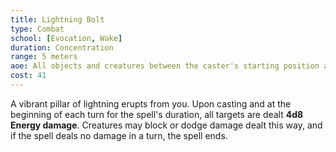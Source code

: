 ```yaml
---
title: Lightning Bolt
type: Combat
school: [Evocation, Wake]
duration: Concentration
range: 5 meters
aoe: All objects and creatures between the caster's starting position and a chosen point
cost: 41
---
```

A vibrant pillar of lightning erupts from you. Upon casting and at the beginning of each turn for the spell's duration, all targets are dealt **4d8 Energy damage**. Creatures may block or dodge damage dealt this way, and if the spell deals no damage in a turn, the spell ends.
